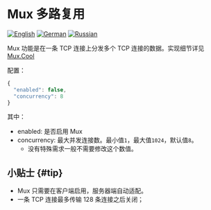 # Mux 多路复用

[![English][1]][2] [![German][3]][4] [![Russian][5]][6]

[1]: ../resources/english.svg
[2]: https://www.v2ray.com/en/configuration/mux.html
[3]: ../resources/german.svg
[4]: https://www.v2ray.com/de/configuration/mux.html
[5]: ../resources/russian.svg
[6]: https://www.v2ray.com/ru/configuration/mux.html

Mux 功能是在一条 TCP 连接上分发多个 TCP 连接的数据。实现细节详见[Mux.Cool](https://www.v2ray.com/eng/protocols/muxcool.html)

配置：

```javascript
{
  "enabled": false,
  "concurrency": 8
}
```

其中：

* enabled: 是否启用 Mux
* concurrency: 最大并发连接数。最小值`1`，最大值`1024`，默认值`8`。
  * 没有特殊需求一般不需要修改这个数值。

## 小贴士 {#tip}

* Mux 只需要在客户端启用，服务器端自动适配。
* 一条 TCP 连接最多传输 128 条连接之后关闭；

